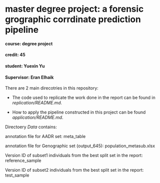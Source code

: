 # master degree project: a forensic grographic corrdinate prediction pipeline
#### course: degree project
#### credit: 45
#### student: Yuexin Yu
#### Supervisor: Eran Elhaik

There are 2 main direcotries in this repository: 

* The code used to replicate the work done in the report can be found in *replication/README.md*.

* How to apply the pipeline constructed in this project can be found *application/README.md*.

Directoery *Data* contains: 

   annotation file for AADR set: meta_table
   
   annotation file for Genographic set (output_645): population_metasub.xlsx
   
   Version ID of subset1 individuals from the best split set in the report: reference_sample
   
   Version ID of subset2 individuals from the best split set in the report: test_sample
  
                


